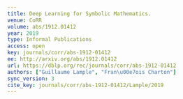 ```yaml
---
title: Deep Learning for Symbolic Mathematics.
venue: CoRR
volume: abs/1912.01412
year: 2019
type: Informal Publications
access: open
key: journals/corr/abs-1912-01412
ee: http://arxiv.org/abs/1912.01412
url: https://dblp.org/rec/journals/corr/abs-1912-01412
authors: ["Guillaume Lample", "Fran\u00e7ois Charton"]
sync_version: 3
cite_key: journals/corr/abs-1912-01412/Lample/2019
---
```

